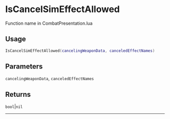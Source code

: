 # IsCancelSimEffectAllowed
Function name in CombatPresentation.lua
## Usage
```lua
IsCancelSimEffectAllowed(cancelingWeaponData, canceledEffectNames)
```
## Parameters
`cancelingWeaponData`, `canceledEffectNames`
## Returns
`bool`|`nil`

---